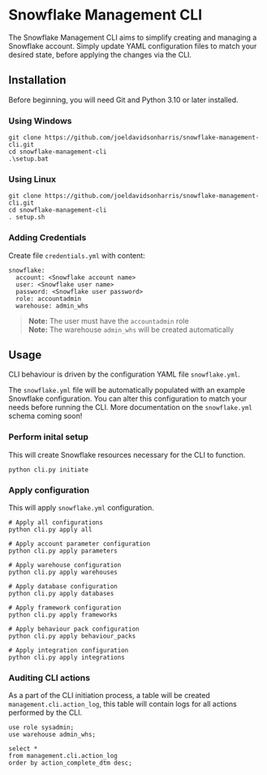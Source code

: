 # Snowflake Management CLI

The Snowflake Management CLI aims to simplify creating and managing a Snowflake account. Simply update YAML configuration files to match your desired state, before applying the changes via the CLI.

## Installation

Before beginning, you will need Git and Python 3.10 or later installed.

### Using Windows

```
git clone https://github.com/joeldavidsonharris/snowflake-management-cli.git
cd snowflake-management-cli
.\setup.bat
```

### Using Linux

```
git clone https://github.com/joeldavidsonharris/snowflake-management-cli.git
cd snowflake-management-cli
. setup.sh
```

### Adding Credentials

Create file `credentials.yml` with content:
```
snowflake:
  account: <Snowflake account name>
  user: <Snowflake user name>
  password: <Snowflake user password>
  role: accountadmin
  warehouse: admin_whs
```
> **Note:** The user must have the `accountadmin` role \
> **Note:** The warehouse `admin_whs` will be created automatically

## Usage

CLI behaviour is driven by the configuration YAML file `snowflake.yml`.

The `snowflake.yml` file will be automatically populated with an example Snowflake configuration. You can alter this configuration to match your needs before running the CLI. More documentation on the `snowflake.yml` schema coming soon!

### Perform inital setup

This will create Snowflake resources necessary for the CLI to function.
```
python cli.py initiate
```

### Apply configuration

This will apply `snowflake.yml` configuration.
```
# Apply all configurations
python cli.py apply all

# Apply account parameter configuration
python cli.py apply parameters

# Apply warehouse configuration
python cli.py apply warehouses

# Apply database configuration
python cli.py apply databases

# Apply framework configuration
python cli.py apply frameworks

# Apply behaviour pack configuration
python cli.py apply behaviour_packs

# Apply integration configuration
python cli.py apply integrations
```

### Auditing CLI actions

As a part of the CLI initiation process, a table will be created `management.cli.action_log`, this table will contain logs for all actions performed by the CLI.
```
use role sysadmin;
use warehouse admin_whs;

select *
from management.cli.action_log
order by action_complete_dtm desc;
```